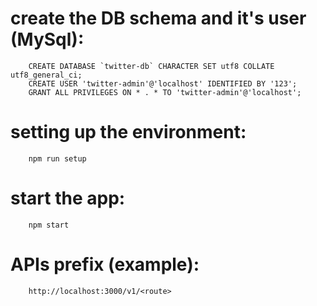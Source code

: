 # create the DB schema and it's user (MySql):
```
    CREATE DATABASE `twitter-db` CHARACTER SET utf8 COLLATE utf8_general_ci;
    CREATE USER 'twitter-admin'@'localhost' IDENTIFIED BY '123';
    GRANT ALL PRIVILEGES ON * . * TO 'twitter-admin'@'localhost';
```

# setting up the environment: 
```
    npm run setup
```

# start the app:
```
    npm start
```

# APIs prefix (example):
```
    http://localhost:3000/v1/<route>
```